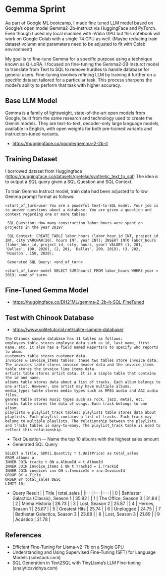 # Gemma Sprint
Aa part of Google ML bootcamp, I made fine tuned LLM model based on Google’s open model Gemma2-2b-instruct via HuggingFace and PyTorch.
Even though I used my local machien with nVidia GPU but this notebook will work on Google Colab with a single T4 GPU as well. (Maybe reducing train dataset volumn and parameters need to be adjusted to fit with Colab environment)

My goal is to fine-tune Gemma for a specific purpose using a technique known as Q-LoRA.
I focused on fine-tuning the Gemma2-2B Insturct model to translate from Text to SQL to remove hurdles to handle database for general users.
Fine-tuning involves refining LLM by training it further on a specific dataset tailored for a particular task.
This process sharpens the model’s ability to perform that task with higher accuracy.

## Base LLM Model
Gemma is a family of lightweight, state-of-the-art open models from Google, built from the same research and technology used to create the Gemini models. They are text-to-text, decoder-only large language models, available in English, with open weights for both pre-trained variants and instruction-tuned variants.
* https://huggingface.co/google/gemma-2-2b-it

## Training Dataset
I borrowed dataset from Huggingface (https://huggingface.co/datasets/gretelai/synthetic_text_to_sql)
The idea is to output a SQL query given a SQL Question and SQL Context.

To train Gemma Instruct model, train data had been adjusted to follow Gemma prompt format as follows:
```
<start_of_turn>user You are a powerful text-to-SQL model. Your job is to answer questions about a database. You are given a question and context regarding one or more tables:

 SQL Question: How many construction labor hours were spent on projects in the year 2019? 

 SQL Context: CREATE TABLE labor_hours (labor_hour_id INT, project_id INT, city VARCHAR(20), hours INT, year INT); INSERT INTO labor_hours (labor_hour_id, project_id, city, hours, year) VALUES (1, 201, 'Dallas', 100, 2020), (2, 201, 'Dallas', 200, 2019), (3, 202, 'Houston', 150, 2020);

 Generated SQL Query: <end_of_turn>

<start_of_turn> model SELECT SUM(hours) FROM labor_hours WHERE year = 2019; <end_of_turn>
```

## Fine-Tuned Gemma Model
* https://huggingface.co/DH21ML/gemma-2-2b-it-SQL-FineTuned

## Test with Chinook Database
* https://www.sqlitetutorial.net/sqlite-sample-database/
```
The Chinook sample database has 11 tables as follows:
employees table stores employee data such as id, last name, first name, etc. It also has a field named ReportsTo to specify who reports to whom.
customers table stores customer data.
invoices & invoice_items tables: these two tables store invoice data. The invoices table stores invoice header data and the invoice_items table stores the invoice line items data.
artists table stores artist data. It is a simple table that contains the id and name.
albums table stores data about a list of tracks. Each album belongs to one artist. However, one artist may have multiple albums.
media_types table stores media types such as MPEG audio and AAC audio files.
genres table stores music types such as rock, jazz, metal, etc.
tracks table stores the data of songs. Each track belongs to one album.
playlists & playlist_track tables: playlists table stores data about playlists. Each playlist contains a list of tracks. Each track may belong to multiple playlists. The relationship between the playlists and tracks tables is many-to-many. The playlist_track table is used to reflect this relationship.
```
- Text Question
--  Name the top 10 albums with the highest sales amount
- Generated SQL Query
```
SELECT a.Title, SUM(i.Quantity * t.UnitPrice) as total_sales 
FROM albums a 
INNER JOIN tracks t ON a.AlbumId = t.AlbumId 
INNER JOIN invoice_items i ON t.TrackId = i.TrackId 
INNER JOIN invoices inv ON i.InvoiceId = inv.InvoiceId 
GROUP BY a.Title 
ORDER BY total_sales DESC 
LIMIT 10; 
```
- Query Result
|   | Title | total_sales |
|:---|:---|:---|
| 0 |	Battlestar Galactica (Classic), Season 1 |	35.82 |
| 1 |	The Office, Season 3                     |	31.84 |
| 2 |	Minha Historia                           |	26.73 |
| 3 |	Lost, Season 2                           |	25.87 |
| 4 |	Heroes, Season 1                         |	25.87 |
| 5 |	Greatest Hits                            |	25.74 |
| 6 |	Unplugged                                |	24.75 |
| 7 |	Battlestar Galactica, Season 3           |	23.88 |
| 8 |	Lost, Season 3                           |	21.89 |
| 9 |	Acústico                                 |	21.78 |

## References
* Efficient Fine-Tuning for Llama-v2–7b on a Single GPU
* Understanding and Using Supervised Fine-Tuning (SFT) for Language Models (substack.com)
* SQL Generation in Text2SQL with TinyLlama’s LLM Fine-tuning (analyticsvidhya.com)
